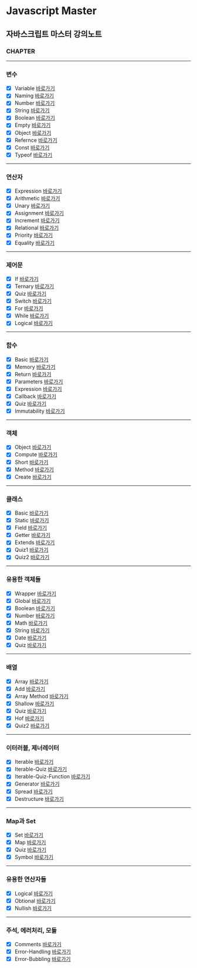 # Javascript Master

## 자바스크립트 마스터 강의노트

### CHAPTER

---

### 변수

- [x] Variable [바로가기](https://github.com/Stilllee/jsDream/blob/main/1.variable/1.variable.js)
- [x] Naming [바로가기](https://github.com/Stilllee/jsDream/blob/main/1.variable//2.naming.js)
- [x] Number [바로가기](https://github.com/Stilllee/jsDream/blob/main/1.variable//3.number.js)
- [x] String [바로가기](https://github.com/Stilllee/jsDream/blob/main/1.variable//4.string.js)
- [x] Boolean [바로가기](https://github.com/Stilllee/jsDream/blob/main/1.variable//5.boolean.js)
- [x] Empty [바로가기](https://github.com/Stilllee/jsDream/blob/main/1.variable//6.empty.js)
- [x] Object [바로가기](https://github.com/Stilllee/jsDream/blob/main/1.variable//7.object.js)
- [x] Refernce [바로가기](https://github.com/Stilllee/jsDream/blob/main/1.variable//8.refernce.js)
- [x] Const [바로가기](https://github.com/Stilllee/jsDream/blob/main/1.variable//9.const.js)
- [x] Typeof [바로가기](https://github.com/Stilllee/jsDream/blob/main/1.variable//10.typeof.js)

---

### 연산자

- [x] Expression [바로가기](https://github.com/Stilllee/jsDream/blob/main/2.operator/1.expression.js)
- [x] Arithmetic [바로가기](https://github.com/Stilllee/jsDream/blob/main/2.operator/2.arithmetic.js)
- [x] Unary [바로가기](https://github.com/Stilllee/jsDream/blob/main/2.operator/3.unary.js)
- [x] Assignment [바로가기](https://github.com/Stilllee/jsDream/blob/main/2.operator/4.assignment.js)
- [x] Increment [바로가기](https://github.com/Stilllee/jsDream/blob/main/2.operator/5.increment.js)
- [x] Relational [바로가기](https://github.com/Stilllee/jsDream/blob/main/2.operator/6.relational.js)
- [x] Priority [바로가기](https://github.com/Stilllee/jsDream/blob/main/2.operator/7.priority.js)
- [x] Equality [바로가기](https://github.com/Stilllee/jsDream/blob/main/2.operator/8.equality.js)

---

### 제어문

- [x] If [바로가기](https://github.com/Stilllee/jsDream/blob/main/3.control/1.if.js)
- [x] Ternary [바로가기](https://github.com/Stilllee/jsDream/blob/main/3.control/2.ternary.js)
- [x] Quiz [바로가기](https://github.com/Stilllee/jsDream/blob/main/3.control/3.quiz.js)
- [x] Switch [바로가기](https://github.com/Stilllee/jsDream/blob/main/3.control/4.switch.js)
- [x] For [바로가기](https://github.com/Stilllee/jsDream/blob/main/3.control/5.for.js)
- [x] While [바로가기](https://github.com/Stilllee/jsDream/blob/main/3.control/6.while.js)
- [x] Logical [바로가기](https://github.com/Stilllee/jsDream/blob/main/3.control/7.logical.js)

---

### 함수

- [x] Basic [바로가기](https://github.com/Stilllee/jsDream/blob/main/4.function/1.basic.js)
- [x] Memory [바로가기](https://github.com/Stilllee/jsDream/blob/main/4.function/2.memory.js)
- [x] Return [바로가기](https://github.com/Stilllee/jsDream/blob/main/4.function/3.return.js)
- [x] Parameters [바로가기](https://github.com/Stilllee/jsDream/blob/main/4.function/4.parameters.js)
- [x] Expression [바로가기](https://github.com/Stilllee/jsDream/blob/main/4.function/5.expression.js)
- [x] Callback [바로가기](https://github.com/Stilllee/jsDream/blob/main/4.function/6.callback.js)
- [x] Quiz [바로가기](https://github.com/Stilllee/jsDream/blob/main/4.function/7.quiz.js)
- [x] Immutability [바로가기](https://github.com/Stilllee/jsDream/blob/main/4.function/8.immutability.js)

---

### 객체

- [x] Object [바로가기](https://github.com/Stilllee/jsDream/blob/main/5.object/1.object.js)
- [x] Compute [바로가기](https://github.com/Stilllee/jsDream/blob/main/5.object/2.compute.js)
- [x] Short [바로가기](https://github.com/Stilllee/jsDream/blob/main/5.object/3.short.js)
- [x] Method [바로가기](https://github.com/Stilllee/jsDream/blob/main/5.object/4.method.js)
- [x] Create [바로가기](https://github.com/Stilllee/jsDream/blob/main/5.object/5.create.js)

---

### 클래스

- [x] Basic [바로가기](https://github.com/Stilllee/jsDream/blob/main/6.class/1.basic.js)
- [x] Static [바로가기](https://github.com/Stilllee/jsDream/blob/main/6.class/2.static.js)
- [x] Field [바로가기](https://github.com/Stilllee/jsDream/blob/main/6.class/3.field.js)
- [x] Getter [바로가기](https://github.com/Stilllee/jsDream/blob/main/6.class/4.getter.js)
- [x] Extends [바로가기](https://github.com/Stilllee/jsDream/blob/main/6.class/5.extends.js)
- [x] Quiz1 [바로가기](https://github.com/Stilllee/jsDream/blob/main/6.class/6.quiz1.js)
- [x] Quiz2 [바로가기](https://github.com/Stilllee/jsDream/blob/main/6.class/7.quiz2.js)

---

### 유용한 객체들

- [x] Wrapper [바로가기](https://github.com/Stilllee/jsDream/blob/main/7.built-in/1.wrapper.js)
- [x] Global [바로가기](https://github.com/Stilllee/jsDream/blob/main/7.built-in/2.global.js)
- [x] Boolean [바로가기](https://github.com/Stilllee/jsDream/blob/main/7.built-in/3.boolean.js)
- [x] Number [바로가기](https://github.com/Stilllee/jsDream/blob/main/7.built-in/4.number.js)
- [x] Math [바로가기](https://github.com/Stilllee/jsDream/blob/main/7.built-in/5.math.js)
- [x] String [바로가기](https://github.com/Stilllee/jsDream/blob/main/7.built-in/6.string.js)
- [x] Date [바로가기](https://github.com/Stilllee/jsDream/blob/main/7.built-in/7.date.js)
- [x] Quiz [바로가기](https://github.com/Stilllee/jsDream/blob/main/7.built-in/8.quiz.js)

---

### 배열

- [x] Array [바로가기](https://github.com/Stilllee/jsDream/blob/main/8.array/1.array.js)
- [x] Add [바로가기](https://github.com/Stilllee/jsDream/blob/main/8.array/2.add.js)
- [x] Array Method [바로가기](https://github.com/Stilllee/jsDream/blob/main/8.array/3.array-method.js)
- [x] Shallow [바로가기](https://github.com/Stilllee/jsDream/blob/main/8.array/4.shallow.js)
- [x] Quiz [바로가기](https://github.com/Stilllee/jsDream/blob/main/8.array/5.quiz.js)
- [x] Hof [바로가기](https://github.com/Stilllee/jsDream/blob/main/8.array/6.hof.js)
- [x] Quiz2 [바로가기](https://github.com/Stilllee/jsDream/blob/main/8.array/7.quiz.js)

---

### 이터러블, 제너레이터

- [x] Iterable [바로가기](https://github.com/Stilllee/jsDream/blob/main/9.iterator/1.iterable.js)
- [x] Iterable-Quiz [바로가기](https://github.com/Stilllee/jsDream/blob/main/9.iterator/2.iterable-quiz.js)
- [x] Iterable-Quiz-Function [바로가기](https://github.com/Stilllee/jsDream/blob/main/9.iterator/3.iterable-quiz-function.js)
- [x] Generator [바로가기](https://github.com/Stilllee/jsDream/blob/main/9.iterator/4.generator.js)
- [x] Spread [바로가기](https://github.com/Stilllee/jsDream/blob/main/9.iterator/5.spread.js)
- [x] Destructure [바로가기](https://github.com/Stilllee/jsDream/blob/main/9.iterator/6.destructure.js)

---

### Map과 Set

- [x] Set [바로가기](https://github.com/Stilllee/jsDream/blob/main/10.map/1.set.js)
- [x] Map [바로가기](https://github.com/Stilllee/jsDream/blob/main/10.map/2.map.js)
- [x] Quiz [바로가기](https://github.com/Stilllee/jsDream/blob/main/10.map/3.quiz.js)
- [x] Symbol [바로가기](https://github.com/Stilllee/jsDream/blob/main/10.map/4.symbol.js)

---

### 유용한 연산자들

- [x] Logical [바로가기](https://github.com/Stilllee/jsDream/blob/main/11.more-operators/1.logical.js)
- [x] Obtional [바로가기](https://github.com/Stilllee/jsDream/blob/main/11.more-operators/2.optional.js)
- [x] Nullish [바로가기](https://github.com/Stilllee/jsDream/blob/main/11.more-operators/3.nullish.js)

---

### 주석, 에러처리, 모듈

- [x] Comments [바로가기](https://github.com/Stilllee/jsDream/blob/main/12.module/1.comments.js)
- [x] Error-Handling [바로가기](https://github.com/Stilllee/jsDream/blob/main/12.module/2.error-handling.js)
- [x] Error-Bubbling [바로가기](https://github.com/Stilllee/jsDream/blob/main/12.module/3.error-bubbling.js)

<!-- ### 비동기

- [] [바로가기]() -->
<!-- ### 스코프

- [] [바로가기]() -->
<!-- ### 프로토타입

- [] [바로가기]() -->
<!-- ### 클로저

- [] [바로가기]() -->
<!-- ### This

- [] [바로가기]() -->

<!-- ### 바벨

- [] [바로가기]() -->
